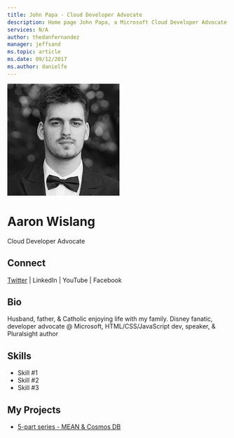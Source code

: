 ```yaml
---
title: John Papa - Cloud Developer Advocate
description: Home page John Papa, a Microsoft Cloud Developer Advocate
services: N/A
author: thedanfernandez
manager: jeffsand
ms.topic: article
ms.date: 09/12/2017
ms.author: danielfe
---
```


![Image of Aaron Wislang](./media/profiles/aaron-wislang.png)

# Aaron Wislang

Cloud Developer Advocate

## Connect

[Twitter](https://twitter.com/as_w) | LinkedIn | YouTube | Facebook

## Bio

Husband, father, & Catholic enjoying life with my family. Disney fanatic, developer advocate @ Microsoft, HTML/CSS/JavaScript dev, speaker, & Pluralsight author

## Skills

* Skill #1
* Skill #2
* Skill #3

## My Projects

* [5-part series - MEAN & Cosmos DB](https://johnpapa.net/angular-cosmosdb-1/)

